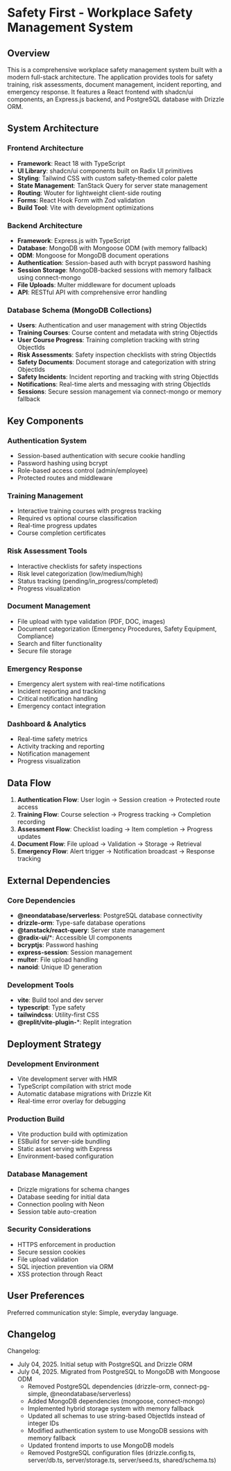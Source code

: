 # Safety First - Workplace Safety Management System

## Overview

This is a comprehensive workplace safety management system built with a modern full-stack architecture. The application provides tools for safety training, risk assessments, document management, incident reporting, and emergency response. It features a React frontend with shadcn/ui components, an Express.js backend, and PostgreSQL database with Drizzle ORM.

## System Architecture

### Frontend Architecture
- **Framework**: React 18 with TypeScript
- **UI Library**: shadcn/ui components built on Radix UI primitives
- **Styling**: Tailwind CSS with custom safety-themed color palette
- **State Management**: TanStack Query for server state management
- **Routing**: Wouter for lightweight client-side routing
- **Forms**: React Hook Form with Zod validation
- **Build Tool**: Vite with development optimizations

### Backend Architecture
- **Framework**: Express.js with TypeScript
- **Database**: MongoDB with Mongoose ODM (with memory fallback)
- **ODM**: Mongoose for MongoDB document operations
- **Authentication**: Session-based auth with bcrypt password hashing
- **Session Storage**: MongoDB-backed sessions with memory fallback using connect-mongo
- **File Uploads**: Multer middleware for document uploads
- **API**: RESTful API with comprehensive error handling

### Database Schema (MongoDB Collections)
- **Users**: Authentication and user management with string ObjectIds
- **Training Courses**: Course content and metadata with string ObjectIds
- **User Course Progress**: Training completion tracking with string ObjectIds
- **Risk Assessments**: Safety inspection checklists with string ObjectIds
- **Safety Documents**: Document storage and categorization with string ObjectIds
- **Safety Incidents**: Incident reporting and tracking with string ObjectIds
- **Notifications**: Real-time alerts and messaging with string ObjectIds
- **Sessions**: Secure session management via connect-mongo or memory fallback

## Key Components

### Authentication System
- Session-based authentication with secure cookie handling
- Password hashing using bcrypt
- Role-based access control (admin/employee)
- Protected routes and middleware

### Training Management
- Interactive training courses with progress tracking
- Required vs optional course classification
- Real-time progress updates
- Course completion certificates

### Risk Assessment Tools
- Interactive checklists for safety inspections
- Risk level categorization (low/medium/high)
- Status tracking (pending/in_progress/completed)
- Progress visualization

### Document Management
- File upload with type validation (PDF, DOC, images)
- Document categorization (Emergency Procedures, Safety Equipment, Compliance)
- Search and filter functionality
- Secure file storage

### Emergency Response
- Emergency alert system with real-time notifications
- Incident reporting and tracking
- Critical notification handling
- Emergency contact integration

### Dashboard & Analytics
- Real-time safety metrics
- Activity tracking and reporting
- Notification management
- Progress visualization

## Data Flow

1. **Authentication Flow**: User login → Session creation → Protected route access
2. **Training Flow**: Course selection → Progress tracking → Completion recording
3. **Assessment Flow**: Checklist loading → Item completion → Progress updates
4. **Document Flow**: File upload → Validation → Storage → Retrieval
5. **Emergency Flow**: Alert trigger → Notification broadcast → Response tracking

## External Dependencies

### Core Dependencies
- **@neondatabase/serverless**: PostgreSQL database connectivity
- **drizzle-orm**: Type-safe database operations
- **@tanstack/react-query**: Server state management
- **@radix-ui/***: Accessible UI components
- **bcryptjs**: Password hashing
- **express-session**: Session management
- **multer**: File upload handling
- **nanoid**: Unique ID generation

### Development Tools
- **vite**: Build tool and dev server
- **typescript**: Type safety
- **tailwindcss**: Utility-first CSS
- **@replit/vite-plugin-***: Replit integration

## Deployment Strategy

### Development Environment
- Vite development server with HMR
- TypeScript compilation with strict mode
- Automatic database migrations with Drizzle Kit
- Real-time error overlay for debugging

### Production Build
- Vite production build with optimization
- ESBuild for server-side bundling
- Static asset serving with Express
- Environment-based configuration

### Database Management
- Drizzle migrations for schema changes
- Database seeding for initial data
- Connection pooling with Neon
- Session table auto-creation

### Security Considerations
- HTTPS enforcement in production
- Secure session cookies
- File upload validation
- SQL injection prevention via ORM
- XSS protection through React

## User Preferences

Preferred communication style: Simple, everyday language.

## Changelog

Changelog:
- July 04, 2025. Initial setup with PostgreSQL and Drizzle ORM
- July 04, 2025. Migrated from PostgreSQL to MongoDB with Mongoose ODM
  - Removed PostgreSQL dependencies (drizzle-orm, connect-pg-simple, @neondatabase/serverless)
  - Added MongoDB dependencies (mongoose, connect-mongo)
  - Implemented hybrid storage system with memory fallback
  - Updated all schemas to use string-based ObjectIds instead of integer IDs
  - Modified authentication system to use MongoDB sessions with memory fallback
  - Updated frontend imports to use MongoDB models
  - Removed PostgreSQL configuration files (drizzle.config.ts, server/db.ts, server/storage.ts, server/seed.ts, shared/schema.ts)